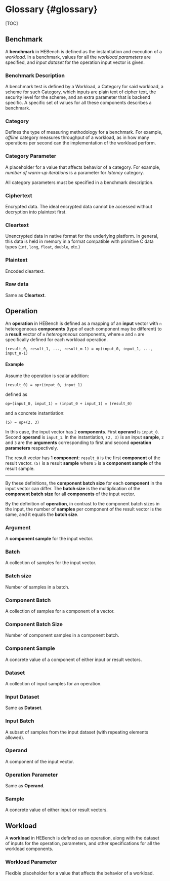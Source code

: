 Glossary                {#glossary}
========================

[TOC]

## Benchmark

A **benchmark** in HEBench is defined as the instantiation and execution of a *workload*. In a benchmark, values for all the *workload parameters* are specified, and *input dataset* for the operation input vector is given.

### Benchmark Description
A benchmark test is defined by a Workload, a Category for said workload, a scheme for such Category, which inputs are plain text of cipher text, the security level for the scheme, and an extra parameter that is backend specific. A specific set of values for all these components describes a benchmark.

### Category
Defines the type of measuring methodology for a benchmark. For example, *offline* category measures throughput of a workload, as in how many operations per second can the implementation of the workload perform.

### Category Parameter
A placeholder for a value that affects behavior of a category. For example, *number of warm-up iterations* is a parameter for *latency* category.

All category parameters must be specified in a benchmark description.

### Ciphertext
Encrypted data. The ideal encrypted data cannot be accessed without decryption into plaintext first.

### Cleartext
Unencrypted data in native format for the underlying platform. In general, this data is held in memory in a format compatible with primitive C data types (`int`, `long`, `float`, `double`, etc.)

### Plaintext
Encoded cleartext.

### Raw data
Same as **Cleartext**.

## Operation

An **operation** in HEBench is defined as a mapping of an **input** vector with `n` heterogeneous **components** (type of each component may be different) to a **result** vector of `m` *heterogeneous* components, where `m` and `n` are specifically defined for each workload operation.

```
(result_0, result_1, ..., result_m-1) = op(input_0, input_1, ..., input_n-1)
```

#### Example

Assume the operation is scalar addition:

```
(result_0) = op+(input_0, input_1)
```

defined as

```
op+(input_0, input_1) = (input_0 + input_1) = (result_0)
```

and a concrete instantiation:

```
(5) = op+(2, 3)
```

In this case, the input vector has `2` **components**. First  **operand** is `input_0`. Second **operand** is `input_1`. In the instantiation, `(2, 3)` is an input **sample**, `2` and `3` are the **arguments** corresponding to first and second **operation parameters** respectively.

The result vector has 1 **component**: `result_0` is the first **component** of the result vector. `(5)` is a result **sample** where `5` is a **component sample** of the result sample.
<hr>

By these definitions, the **component batch size** for each **component** in the input vector can differ. The **batch size** is the multiplication of the **component batch size** for all **components** of the input vector.

By the definition of **operation**, in contrast to the component batch sizes in the input, the number of **samples** per component of the result vector is the same, and it equals the **batch size**.

### Argument
A **component sample** for the input vector.

### Batch
A collection of samples for the input vector.

### Batch size
Number of samples in a batch.

### Component Batch
A collection of samples for a component of a vector.

### Component Batch Size
Number of component samples in a component batch.

### Component Sample
A concrete value of a component of either input or result vectors.

### Dataset
A collection of input samples for an operation.

### Input Dataset
Same as **Dataset**.

### Input Batch
A subset of samples from the input dataset (with repeating elements allowed).

### Operand
A component of the input vector.

### Operation Parameter
Same as **Operand**.

### Sample
A concrete value of either input or result vectors.

## Workload

A **workload** in HEBench is defined as an operation, along with the dataset of inputs for the operation, parameters, and other specifications for all the workload components.

### Workload Parameter
Flexible placeholder for a value that affects the behavior of a workload.

